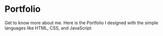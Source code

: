 # Portfolio
Get to know more about me. Here is the Portfolio I designed with the simple languages like HTML, CSS, and JavaScript
